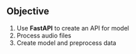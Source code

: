 ## Objective

1. Use **FastAPI** to create an API for model
2. Process audio files
3. Create model and preprocess data
